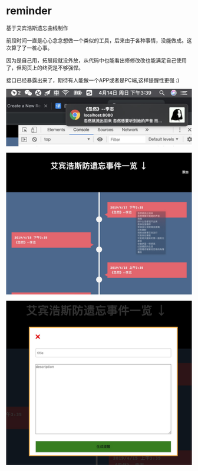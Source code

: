 # reminder
基于艾宾浩斯遗忘曲线制作

前段时间一直是心心念念想做一个类似的工具，后来由于各种事情，没能做成。这次算了了一桩心事。

因为是自己用，拓展段就没外放，从代码中也能看出修修改改也能满足自己使用了，但网页上的终究是不够强悍。

接口已经暴露出来了，期待有人能做一个APP或者是PC端,这样提醒性更强 :)

![Notification](/static/imgs/notification.jpg)

![outline](/static/imgs/outline.jpg)

![add event](/static/imgs/addevent.jpg)